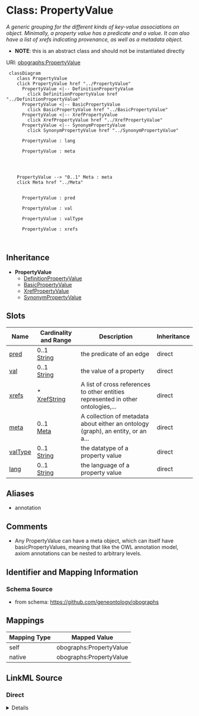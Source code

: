 

# Class: PropertyValue


_A generic grouping for the different kinds of key-value associations on object. Minimally, a property value has a predicate and a value. It can also have a list of xrefs indicating provenance, as well as a metadata object._




* __NOTE__: this is an abstract class and should not be instantiated directly


URI: [obographs:PropertyValue](https://github.com/geneontology/obographs/PropertyValue)






```mermaid
 classDiagram
    class PropertyValue
    click PropertyValue href "../PropertyValue"
      PropertyValue <|-- DefinitionPropertyValue
        click DefinitionPropertyValue href "../DefinitionPropertyValue"
      PropertyValue <|-- BasicPropertyValue
        click BasicPropertyValue href "../BasicPropertyValue"
      PropertyValue <|-- XrefPropertyValue
        click XrefPropertyValue href "../XrefPropertyValue"
      PropertyValue <|-- SynonymPropertyValue
        click SynonymPropertyValue href "../SynonymPropertyValue"
      
      PropertyValue : lang
        
      PropertyValue : meta
        
          
    
    
    PropertyValue --> "0..1" Meta : meta
    click Meta href "../Meta"

        
      PropertyValue : pred
        
      PropertyValue : val
        
      PropertyValue : valType
        
      PropertyValue : xrefs
        
      
```





## Inheritance
* **PropertyValue**
    * [DefinitionPropertyValue](DefinitionPropertyValue.md)
    * [BasicPropertyValue](BasicPropertyValue.md)
    * [XrefPropertyValue](XrefPropertyValue.md)
    * [SynonymPropertyValue](SynonymPropertyValue.md)



## Slots

| Name | Cardinality and Range | Description | Inheritance |
| ---  | --- | --- | --- |
| [pred](pred.md) | 0..1 <br/> [String](String.md) | the predicate of an edge | direct |
| [val](val.md) | 0..1 <br/> [String](String.md) | the value of a property | direct |
| [xrefs](xrefs.md) | * <br/> [XrefString](XrefString.md) | A list of cross references to other entities represented in other ontologies,... | direct |
| [meta](meta.md) | 0..1 <br/> [Meta](Meta.md) | A collection of metadata about either an ontology (graph), an entity, or an a... | direct |
| [valType](valType.md) | 0..1 <br/> [String](String.md) | the datatype of a property value | direct |
| [lang](lang.md) | 0..1 <br/> [String](String.md) | the language of a property value | direct |







## Aliases


* annotation



## Comments

* Any PropertyValue can have a meta object, which can itself have basicPropertyValues, meaning that like the OWL annotation model, axiom annotations can be nested to arbitrary levels.

## Identifier and Mapping Information







### Schema Source


* from schema: https://github.com/geneontology/obographs




## Mappings

| Mapping Type | Mapped Value |
| ---  | ---  |
| self | obographs:PropertyValue |
| native | obographs:PropertyValue |







## LinkML Source

<!-- TODO: investigate https://stackoverflow.com/questions/37606292/how-to-create-tabbed-code-blocks-in-mkdocs-or-sphinx -->

### Direct

<details>
```yaml
name: PropertyValue
description: A generic grouping for the different kinds of key-value associations
  on object. Minimally, a property value has a predicate and a value. It can also
  have a list of xrefs indicating provenance, as well as a metadata object.
comments:
- Any PropertyValue can have a meta object, which can itself have basicPropertyValues,
  meaning that like the OWL annotation model, axiom annotations can be nested to arbitrary
  levels.
from_schema: https://github.com/geneontology/obographs
aliases:
- annotation
abstract: true
slots:
- pred
- val
- xrefs
- meta
- valType
- lang

```
</details>

### Induced

<details>
```yaml
name: PropertyValue
description: A generic grouping for the different kinds of key-value associations
  on object. Minimally, a property value has a predicate and a value. It can also
  have a list of xrefs indicating provenance, as well as a metadata object.
comments:
- Any PropertyValue can have a meta object, which can itself have basicPropertyValues,
  meaning that like the OWL annotation model, axiom annotations can be nested to arbitrary
  levels.
from_schema: https://github.com/geneontology/obographs
aliases:
- annotation
abstract: true
attributes:
  pred:
    name: pred
    description: the predicate of an edge
    from_schema: https://github.com/geneontology/obographs
    rank: 1000
    slot_uri: rdf:predicate
    alias: pred
    owner: PropertyValue
    domain_of:
    - Edge
    - SynonymPropertyValue
    - PropertyValue
    - SynonymTypeDefinition
    range: string
  val:
    name: val
    description: the value of a property
    from_schema: https://github.com/geneontology/obographs
    aliases:
    - value
    rank: 1000
    slot_uri: rdf:object
    alias: val
    owner: PropertyValue
    domain_of:
    - PropertyValue
    range: string
  xrefs:
    name: xrefs
    description: A list of cross references to other entities represented in other
      ontologies, vocabularies, databases, or websites. The semantics of xrefs are
      intentionally weak, and most closely align with rdfs:seeAlso
    from_schema: https://github.com/geneontology/obographs
    exact_mappings:
    - oio:hasDbXref
    close_mappings:
    - rdfs:seeAlso
    rank: 1000
    alias: xrefs
    owner: PropertyValue
    domain_of:
    - Meta
    - PropertyValue
    range: XrefString
    multivalued: true
  meta:
    name: meta
    description: A collection of metadata about either an ontology (graph), an entity,
      or an axiom
    from_schema: https://github.com/geneontology/obographs
    aliases:
    - annotations
    rank: 1000
    alias: meta
    owner: PropertyValue
    domain_of:
    - GraphDocument
    - Graph
    - Node
    - Edge
    - PropertyValue
    - Axiom
    range: Meta
  valType:
    name: valType
    description: the datatype of a property value
    from_schema: https://github.com/geneontology/obographs
    aliases:
    - value type
    - datatype
    rank: 1000
    alias: valType
    owner: PropertyValue
    domain_of:
    - PropertyValue
    range: string
  lang:
    name: lang
    description: the language of a property value
    from_schema: https://github.com/geneontology/obographs
    rank: 1000
    alias: lang
    owner: PropertyValue
    domain_of:
    - PropertyValue
    range: string

```
</details>